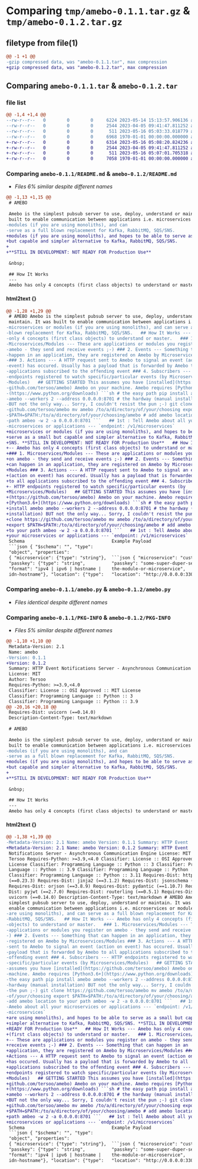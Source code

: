 # Comparing `tmp/amebo-0.1.1.tar.gz` & `tmp/amebo-0.1.2.tar.gz`

## filetype from file(1)

```diff
@@ -1 +1 @@
-gzip compressed data, was "amebo-0.1.1.tar", max compression
+gzip compressed data, was "amebo-0.1.2.tar", max compression
```

## Comparing `amebo-0.1.1.tar` & `amebo-0.1.2.tar`

### file list

```diff
@@ -1,4 +1,4 @@
--rw-r--r--   0        0        0     6224 2023-05-14 15:13:57.906136 amebo-0.1.1/README.md
--rw-r--r--   0        0        0     2544 2023-04-05 09:41:47.811252 amebo-0.1.1/amebo.py
--rw-r--r--   0        0        0      511 2023-05-16 05:03:33.018779 amebo-0.1.1/pyproject.toml
--rw-r--r--   0        0        0     6968 1970-01-01 00:00:00.000000 amebo-0.1.1/PKG-INFO
+-rw-r--r--   0        0        0     6314 2023-05-16 05:08:20.824236 amebo-0.1.2/README.md
+-rw-r--r--   0        0        0     2544 2023-04-05 09:41:47.811252 amebo-0.1.2/amebo.py
+-rw-r--r--   0        0        0      511 2023-05-16 05:07:01.705318 amebo-0.1.2/pyproject.toml
+-rw-r--r--   0        0        0     7058 1970-01-01 00:00:00.000000 amebo-0.1.2/PKG-INFO
```

### Comparing `amebo-0.1.1/README.md` & `amebo-0.1.2/README.md`

 * *Files 6% similar despite different names*

```diff
@@ -1,13 +1,15 @@
 # AMEBO
 
 Amebo is the simplest pubsub server to use, deploy, understand or maintain. It was
 built to enable communication between applications i.e. microservices or
-modules (if you are using monoliths), and can
-serve as a full blown replacement for Kafka, RabbitMQ, SQS/SNS.
+modules (if you are using monoliths), and hopes to be able to serve as a small
+but capable and simpler alternative to Kafka, RabbitMQ, SQS/SNS.
+
+**STILL IN DEVELOPMENT: NOT READY FOR Production Use**
 
 &nbsp;
 
 ## How It Works
 ---
 Amebo has only 4 concepts (first class objects) to understand or master.
```

#### html2text {}

```diff
@@ -1,28 +1,29 @@
 # AMEBO Amebo is the simplest pubsub server to use, deploy, understand or
 maintain. It was built to enable communication between applications i.e.
-microservices or modules (if you are using monoliths), and can serve as a full
-blown replacement for Kafka, RabbitMQ, SQS/SNS.   ## How It Works --- Amebo has
-only 4 concepts (first class objects) to understand or master.   ### 1.
-Microservices/Modules --- These are applications or modules you register on
-amebo - they send and receive events ;-) ### 2. Events --- Something that can
-happen in an application, they are registered on Amebo by Microservices/Modules
-### 3. Actions --- A HTTP request sent to Amebo to signal an event (action on
-event) has occured. Usually has a payload that is forwarded by Amebo to all
-applications subscribed to the offending event ### 4. Subscribers --- HTTP
-endpoints registered to watch specific/particular events (by Microservices/
-Modules)   ## GETTING STARTED This assumes you have [installed](https://
-github.com/tersoo/amebo) Amebo on your machine. Amebo requires [Python3.6+]
-(https://www.python.org/downloads) ```sh # the easy path pip install amebo
-amebo --workers 2 --address 0.0.0.0:8701 # the hardway (manual installation)
-BUT not the only way... Sorry, I couldn't resist the pun ;-) git clone https://
-github.com/tersoo/amebo mv amebo /to/a/directory/of/your/choosing export
-$PATH=$PATH:/to/a/directory/of/your/choosing/amebo # add amebo location to your
-path ambeo -w 2 -a 0.0.0.0:8701 ```   ## 1st : Tell Amebo about all your
-microservices or applications --- `endpoint: /v1/microservices`
+microservices or modules (if you are using monoliths), and hopes to be able to
+serve as a small but capable and simpler alternative to Kafka, RabbitMQ, SQS/
+SNS. **STILL IN DEVELOPMENT: NOT READY FOR Production Use**   ## How It Works -
+-- Amebo has only 4 concepts (first class objects) to understand or master.  
+### 1. Microservices/Modules --- These are applications or modules you register
+on amebo - they send and receive events ;-) ### 2. Events --- Something that
+can happen in an application, they are registered on Amebo by Microservices/
+Modules ### 3. Actions --- A HTTP request sent to Amebo to signal an event
+(action on event) has occured. Usually has a payload that is forwarded by Amebo
+to all applications subscribed to the offending event ### 4. Subscribers --
+- HTTP endpoints registered to watch specific/particular events (by
+Microservices/Modules)   ## GETTING STARTED This assumes you have [installed]
+(https://github.com/tersoo/amebo) Amebo on your machine. Amebo requires
+[Python3.6+](https://www.python.org/downloads) ```sh # the easy path pip
+install amebo amebo --workers 2 --address 0.0.0.0:8701 # the hardway (manual
+installation) BUT not the only way... Sorry, I couldn't resist the pun ;-) git
+clone https://github.com/tersoo/amebo mv amebo /to/a/directory/of/your/choosing
+export $PATH=$PATH:/to/a/directory/of/your/choosing/amebo # add amebo location
+to your path ambeo -w 2 -a 0.0.0.0:8701 ```   ## 1st : Tell Amebo about all
+your microservices or applications --- `endpoint: /v1/microservices`
 Schema                                 Example Payload
 ```json { "$schema": "", "type":
 "object", "properties":
 { "microservice": {"type": "string"},  ```json { "microservice": "customers",
 "passkey": {"type": "string",          "passkey": "some-super-duper-secret-of-
 "format": "ipv4 | ipv6 | hostname |    the-module-or-microservice",
 idn-hostname"}, "location": {"type":   "location": "http://0.0.0.0:3300" } ```
```

### Comparing `amebo-0.1.1/amebo.py` & `amebo-0.1.2/amebo.py`

 * *Files identical despite different names*

### Comparing `amebo-0.1.1/PKG-INFO` & `amebo-0.1.2/PKG-INFO`

 * *Files 5% similar despite different names*

```diff
@@ -1,10 +1,10 @@
 Metadata-Version: 2.1
 Name: amebo
-Version: 0.1.1
+Version: 0.1.2
 Summary: HTTP Event Notifications Server - Asynchronous Communication Engine
 License: MIT
 Author: Tersoo
 Requires-Python: >=3.9,<4.0
 Classifier: License :: OSI Approved :: MIT License
 Classifier: Programming Language :: Python :: 3
 Classifier: Programming Language :: Python :: 3.9
@@ -20,16 +20,18 @@
 Requires-Dist: uvicorn (==0.14.0)
 Description-Content-Type: text/markdown
 
 # AMEBO
 
 Amebo is the simplest pubsub server to use, deploy, understand or maintain. It was
 built to enable communication between applications i.e. microservices or
-modules (if you are using monoliths), and can
-serve as a full blown replacement for Kafka, RabbitMQ, SQS/SNS.
+modules (if you are using monoliths), and hopes to be able to serve as a small
+but capable and simpler alternative to Kafka, RabbitMQ, SQS/SNS.
+
+**STILL IN DEVELOPMENT: NOT READY FOR Production Use**
 
 &nbsp;
 
 ## How It Works
 ---
 Amebo has only 4 concepts (first class objects) to understand or master.
```

#### html2text {}

```diff
@@ -1,38 +1,39 @@
-Metadata-Version: 2.1 Name: amebo Version: 0.1.1 Summary: HTTP Event
+Metadata-Version: 2.1 Name: amebo Version: 0.1.2 Summary: HTTP Event
 Notifications Server - Asynchronous Communication Engine License: MIT Author:
 Tersoo Requires-Python: >=3.9,<4.0 Classifier: License :: OSI Approved :: MIT
 License Classifier: Programming Language :: Python :: 3 Classifier: Programming
 Language :: Python :: 3.9 Classifier: Programming Language :: Python :: 3.10
 Classifier: Programming Language :: Python :: 3.11 Requires-Dist: httpx
 (==0.23.3) Requires-Dist: jinja2 (==3.1.2) Requires-Dist: jsonschema (==4.17.3)
 Requires-Dist: orjson (==3.8.9) Requires-Dist: pydantic (==1.10.7) Requires-
 Dist: pyjwt (==2.7.0) Requires-Dist: routerling (==0.5.1) Requires-Dist:
 uvicorn (==0.14.0) Description-Content-Type: text/markdown # AMEBO Amebo is the
 simplest pubsub server to use, deploy, understand or maintain. It was built to
 enable communication between applications i.e. microservices or modules (if you
-are using monoliths), and can serve as a full blown replacement for Kafka,
-RabbitMQ, SQS/SNS.   ## How It Works --- Amebo has only 4 concepts (first class
-objects) to understand or master.   ### 1. Microservices/Modules --- These are
-applications or modules you register on amebo - they send and receive events ;-
-) ### 2. Events --- Something that can happen in an application, they are
-registered on Amebo by Microservices/Modules ### 3. Actions --- A HTTP request
-sent to Amebo to signal an event (action on event) has occured. Usually has a
-payload that is forwarded by Amebo to all applications subscribed to the
-offending event ### 4. Subscribers --- HTTP endpoints registered to watch
-specific/particular events (by Microservices/Modules)   ## GETTING STARTED This
-assumes you have [installed](https://github.com/tersoo/amebo) Amebo on your
-machine. Amebo requires [Python3.6+](https://www.python.org/downloads) ```sh #
-the easy path pip install amebo amebo --workers 2 --address 0.0.0.0:8701 # the
-hardway (manual installation) BUT not the only way... Sorry, I couldn't resist
-the pun ;-) git clone https://github.com/tersoo/amebo mv amebo /to/a/directory/
-of/your/choosing export $PATH=$PATH:/to/a/directory/of/your/choosing/amebo #
-add amebo location to your path ambeo -w 2 -a 0.0.0.0:8701 ```   ## 1st : Tell
-Amebo about all your microservices or applications --- `endpoint: /v1/
-microservices`
+are using monoliths), and hopes to be able to serve as a small but capable and
+simpler alternative to Kafka, RabbitMQ, SQS/SNS. **STILL IN DEVELOPMENT: NOT
+READY FOR Production Use**   ## How It Works --- Amebo has only 4 concepts
+(first class objects) to understand or master.   ### 1. Microservices/Modules -
+-- These are applications or modules you register on amebo - they send and
+receive events ;-) ### 2. Events --- Something that can happen in an
+application, they are registered on Amebo by Microservices/Modules ### 3.
+Actions --- A HTTP request sent to Amebo to signal an event (action on event)
+has occured. Usually has a payload that is forwarded by Amebo to all
+applications subscribed to the offending event ### 4. Subscribers --- HTTP
+endpoints registered to watch specific/particular events (by Microservices/
+Modules)   ## GETTING STARTED This assumes you have [installed](https://
+github.com/tersoo/amebo) Amebo on your machine. Amebo requires [Python3.6+]
+(https://www.python.org/downloads) ```sh # the easy path pip install amebo
+amebo --workers 2 --address 0.0.0.0:8701 # the hardway (manual installation)
+BUT not the only way... Sorry, I couldn't resist the pun ;-) git clone https://
+github.com/tersoo/amebo mv amebo /to/a/directory/of/your/choosing export
+$PATH=$PATH:/to/a/directory/of/your/choosing/amebo # add amebo location to your
+path ambeo -w 2 -a 0.0.0.0:8701 ```   ## 1st : Tell Amebo about all your
+microservices or applications --- `endpoint: /v1/microservices`
 Schema                                 Example Payload
 ```json { "$schema": "", "type":
 "object", "properties":
 { "microservice": {"type": "string"},  ```json { "microservice": "customers",
 "passkey": {"type": "string",          "passkey": "some-super-duper-secret-of-
 "format": "ipv4 | ipv6 | hostname |    the-module-or-microservice",
 idn-hostname"}, "location": {"type":   "location": "http://0.0.0.0:3300" } ```
```

